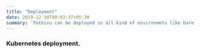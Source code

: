 ```yaml
---
title: "Deployment"
date: 2019-12-30T00:03:37+05:30
summary: 'Pathivu can be deployed in all kind of environmets like bare metal, kubernetes...'
---
```



### Kubernetes deployment.


